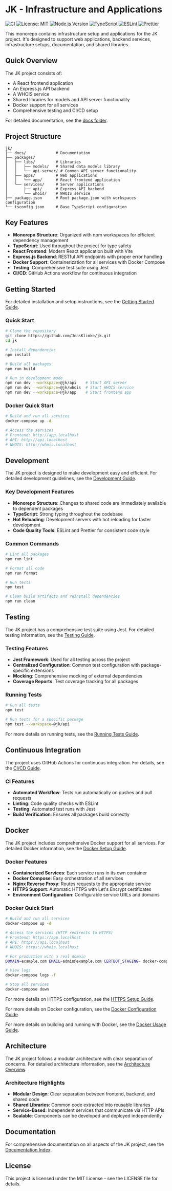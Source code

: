 # JK - Infrastructure and Applications

[![CI](https://github.com/JensKlimke/jk/actions/workflows/ci.yml/badge.svg)](https://github.com/JensKlimke/jk/actions/workflows/ci.yml)
[![License: MIT](https://img.shields.io/badge/License-MIT-yellow.svg)](https://opensource.org/licenses/MIT)
[![Node.js Version](https://img.shields.io/badge/node-18.x-brightgreen.svg)](https://nodejs.org/)
[![TypeScript](https://img.shields.io/badge/TypeScript-5.0-blue.svg)](https://www.typescriptlang.org/)
[![ESLint](https://img.shields.io/badge/ESLint-8.57.0-4B32C3.svg)](https://eslint.org/)
[![Prettier](https://img.shields.io/badge/Prettier-3.2.5-F7B93E.svg)](https://prettier.io/)

This monorepo contains infrastructure setup and applications for the JK project. It's designed to support web applications, backend services, infrastructure setups, documentation, and shared libraries.

## Quick Overview

The JK project consists of:

- A React frontend application
- An Express.js API backend
- A WHOIS service
- Shared libraries for models and API server functionality
- Docker support for all services
- Comprehensive testing and CI/CD setup

For detailed documentation, see the [docs folder](docs/README.md).

## Project Structure

```
jk/
├── docs/             # Documentation
├── packages/
│   ├── libs/         # Libraries
│   │   ├── models/   # Shared data models library
│   │   └── api-server/ # Common API server functionality
│   ├── apps/         # Web applications
│   │   └── app/      # React frontend application
│   └── services/     # Server applications
│       ├── api/      # Express API backend
│       └── whois/    # WHOIS service
├── package.json      # Root package.json with workspaces configuration
└── tsconfig.json     # Base TypeScript configuration
```

## Key Features

- **Monorepo Structure**: Organized with npm workspaces for efficient dependency management
- **TypeScript**: Used throughout the project for type safety
- **React Frontend**: Modern React application built with Vite
- **Express.js Backend**: RESTful API endpoints with proper error handling
- **Docker Support**: Containerization for all services with Docker Compose
- **Testing**: Comprehensive test suite using Jest
- **CI/CD**: GitHub Actions workflow for continuous integration

## Getting Started

For detailed installation and setup instructions, see the [Getting Started Guide](docs/getting-started/installation.md).

### Quick Start

```bash
# Clone the repository
git clone https://github.com/JensKlimke/jk.git
cd jk

# Install dependencies
npm install

# Build all packages
npm run build

# Run in development mode
npm run dev --workspace=@jk/api    # Start API server
npm run dev --workspace=@jk/whois  # Start WHOIS service
npm run dev --workspace=@jk/app    # Start frontend app
```

### Docker Quick Start

```bash
# Build and run all services
docker-compose up -d

# Access the services
# Frontend: http://app.localhost
# API: http://api.localhost
# WHOIS: http://whois.localhost
```

## Development

The JK project is designed to make development easy and efficient. For detailed development guidelines, see the [Development Guide](docs/development/adding-packages.md).

### Key Development Features

- **Monorepo Structure**: Changes to shared code are immediately available to dependent packages
- **TypeScript**: Strong typing throughout the codebase
- **Hot Reloading**: Development servers with hot reloading for faster development
- **Code Quality Tools**: ESLint and Prettier for consistent code style

### Common Commands

```bash
# Lint all packages
npm run lint

# Format all code
npm run format

# Run tests
npm test

# Clean build artifacts and reinstall dependencies
npm run clean
```

## Testing

The JK project has a comprehensive test suite using Jest. For detailed testing information, see the [Testing Guide](docs/testing/configuration.md).

### Testing Features

- **Jest Framework**: Used for all testing across the project
- **Centralized Configuration**: Common test configuration with package-specific extensions
- **Mocking**: Comprehensive mocking of external dependencies
- **Coverage Reports**: Test coverage tracking for all packages

### Running Tests

```bash
# Run all tests
npm test

# Run tests for a specific package
npm test --workspace=@jk/api
```

For more details on running tests, see the [Running Tests Guide](docs/testing/running-tests.md).

## Continuous Integration

The project uses GitHub Actions for continuous integration. For details, see the [CI/CD Guide](docs/ci-cd/github-actions.md).

### CI Features

- **Automated Workflow**: Tests run automatically on pushes and pull requests
- **Linting**: Code quality checks with ESLint
- **Testing**: Automated test runs with Jest
- **Build Verification**: Ensures all packages build correctly

## Docker

The JK project includes comprehensive Docker support for all services. For detailed Docker information, see the [Docker Setup Guide](docs/docker/setup.md).

### Docker Features

- **Containerized Services**: Each service runs in its own container
- **Docker Compose**: Easy orchestration of all services
- **Nginx Reverse Proxy**: Routes requests to the appropriate service
- **HTTPS Support**: Automatic HTTPS with Let's Encrypt certificates
- **Environment Configuration**: Configurable service URLs and domains

### Docker Quick Start

```bash
# Build and run all services
docker-compose up -d

# Access the services (HTTP redirects to HTTPS)
# Frontend: https://app.localhost
# API: https://api.localhost
# WHOIS: https://whois.localhost

# For production with a real domain
DOMAIN=example.com EMAIL=admin@example.com CERTBOT_STAGING= docker-compose up -d

# View logs
docker-compose logs -f

# Stop all services
docker-compose down
```

For more details on HTTPS configuration, see the [HTTPS Setup Guide](docs/docker/https.md).

For more details on Docker configuration, see the [Docker Configuration Guide](docs/docker/configuration.md).

For more details on building and running with Docker, see the [Docker Usage Guide](docs/docker/usage.md).

## Architecture

The JK project follows a modular architecture with clear separation of concerns. For detailed architecture information, see the [Architecture Overview](docs/architecture/overview.md).

### Architecture Highlights

- **Modular Design**: Clear separation between frontend, backend, and shared code
- **Shared Libraries**: Common code extracted into reusable libraries
- **Service-Based**: Independent services that communicate via HTTP APIs
- **Scalable**: Components can be developed and deployed independently

## Documentation

For comprehensive documentation on all aspects of the JK project, see the [Documentation Index](docs/README.md).

## License

This project is licensed under the MIT License - see the LICENSE file for details.
